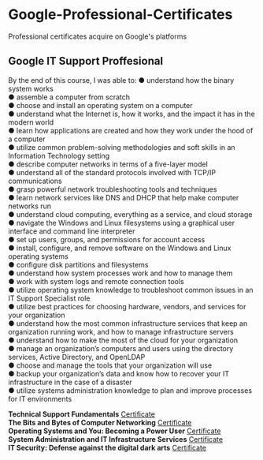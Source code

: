 # Google-Professional-Certificates
Professional certificates acquire on Google's platforms

## Google IT Support Proffesional
By the end of this course, I was able to:
● understand how the binary system works <br>
● assemble a computer from scratch<br>
● choose and install an operating system on a computer<br>
● understand what the Internet is, how it works, and the impact it has in the modern world<br>
● learn how applications are created and how they work under the hood of a computer<br>
● utilize common problem-solving methodologies and soft skills in an Information Technology setting<br>
● describe computer networks in terms of a five-layer model<br>
● understand all of the standard protocols involved with TCP/IP communications<br>
● grasp powerful network troubleshooting tools and techniques<br>
● learn network services like DNS and DHCP that help make computer networks run<br>
● understand cloud computing, everything as a service, and cloud storage<br>
● navigate the Windows and Linux filesystems using a graphical user interface and command line interpreter<br>
● set up users, groups, and permissions for account access<br>
● install, configure, and remove software on the Windows and Linux operating systems<br>
● configure disk partitions and filesystems<br>
● understand how system processes work and how to manage them<br>
● work with system logs and remote connection tools<br>
● utilize operating system knowledge to troubleshoot common issues in an IT Support Specialist role<br>
● utilize best practices for choosing hardware, vendors, and services for your organization<br>
● understand how the most common infrastructure services that keep an organization running work, and how to manage infrastructure servers<br>
● understand how to make the most of the cloud for your organization<br>
● manage an organization’s computers and users using the directory services, Active Directory, and OpenLDAP<br>
● choose and manage the tools that your organization will use<br>
● backup your organization’s data and know how to recover your IT infrastructure in the case of a disaster<br>
● utilize systems administration knowledge to plan and improve processes for IT environments<br>

<b> Technical Support Fundamentals</b> <a href="https://www.coursera.org/account/accomplishments/verify/F5L7UCLSHSZ8">Certificate</a><br>
<b> The Bits and Bytes of Computer Networking</b>  <a href="https://www.coursera.org/account/accomplishments/verify/QH552UWK888U">Certificate</a><br>
<b> Operating Systems and You: Becoming a Power User</b>  <a href="https://www.coursera.org/account/accomplishments/verify/DT62LHJWSXWK">Certificate</a><br>
<b> System Administration and IT Infrastructure Services</b>  <a href="https://www.coursera.org/account/accomplishments/verify/WPMEJG49UR87">Certificate</a><br>
<b> IT Security: Defense against the digital dark arts</b>  <a href="url">Certificate</a><br>
